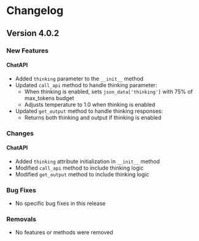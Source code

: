 # Changelog

## Version 4.0.2

### New Features

#### ChatAPI
- Added `thinking` parameter to the `__init__` method
- Updated `call_api` method to handle thinking parameter:
  - When thinking is enabled, sets `json_data['thinking']` with 75% of max_tokens budget
  - Adjusts temperature to 1.0 when thinking is enabled
- Updated `get_output` method to handle thinking responses:
  - Returns both thinking and output if thinking is enabled

### Changes

#### ChatAPI
- Added `thinking` attribute initialization in `__init__` method
- Modified `call_api` method to include thinking logic
- Modified `get_output` method to include thinking logic

### Bug Fixes
- No specific bug fixes in this release

### Removals
- No features or methods were removed
